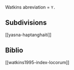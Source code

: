 Watkins abreviation = `Y.`

## Subdivisions
[[yasna-haptanghaiti]]

## Biblio
[[watkins1995-index-locorum]]